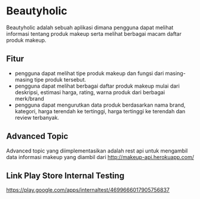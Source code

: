 # Beautyholic

Beautyholic adalah sebuah aplikasi dimana pengguna dapat melihat informasi tentang produk makeup serta melihat berbagai macam daftar produk makeup.

## Fitur

- pengguna dapat melihat tipe produk makeup dan fungsi dari masing-masing tipe produk tersebut.
- pengguna dapat melihat berbagai daftar produk makeup mulai dari deskripsi, estimasi harga, rating, warna produk dari berbagai merk/brand 
- pengguna dapat mengurutkan data produk berdasarkan nama brand, kategori, harga terendah ke tertinggi, harga tertinggi ke terendah dan review terbanyak. 

## Advanced Topic 

Advanced topic yang diimplementasikan adalah rest api untuk mengambil data informasi makeup yang diambil dari http://makeup-api.herokuapp.com/


## Link Play Store Internal Testing  
https://play.google.com/apps/internaltest/4699666017905756837 
